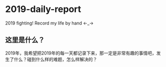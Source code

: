 # 2019-daily-report
2019 fighting! Record my life by hand &lt;-_->


## 这里是什么？

 2019年，我希望把2019年的每一天都记录下来，那一定是非常有趣的事情吧，发生了什么？碰到什么样的难题，怎么样解决的？



